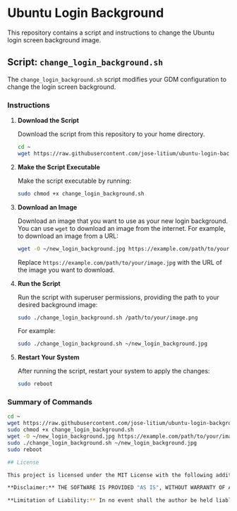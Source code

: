 # Ubuntu Login Background

This repository contains a script and instructions to change the Ubuntu login screen background image.

## Script: `change_login_background.sh`

The `change_login_background.sh` script modifies your GDM configuration to change the login screen background.

### Instructions

1. **Download the Script**

    Download the script from this repository to your home directory.

    ```sh
    cd ~
    wget https://raw.githubusercontent.com/jose-litium/ubuntu-login-background/main/change_login_background.sh
    ```

2. **Make the Script Executable**

    Make the script executable by running:

    ```sh
    sudo chmod +x change_login_background.sh
    ```

3. **Download an Image**

    Download an image that you want to use as your new login background. You can use `wget` to download an image from the internet. For example, to download an image from a URL:

    ```sh
    wget -O ~/new_login_background.jpg https://example.com/path/to/your/image.jpg
    ```

    Replace `https://example.com/path/to/your/image.jpg` with the URL of the image you want to download.

4. **Run the Script**

    Run the script with superuser permissions, providing the path to your desired background image:

    ```sh
    sudo ./change_login_background.sh /path/to/your/image.png
    ```

    For example:

    ```sh
    sudo ./change_login_background.sh ~/new_login_background.jpg
    ```

5. **Restart Your System**

    After running the script, restart your system to apply the changes:

    ```sh
    sudo reboot
    ```

### Summary of Commands

```sh
cd ~
wget https://raw.githubusercontent.com/jose-litium/ubuntu-login-background/main/change_login_background.sh
sudo chmod +x change_login_background.sh
wget -O ~/new_login_background.jpg https://example.com/path/to/your/image.jpg
sudo ./change_login_background.sh ~/new_login_background.jpg
sudo reboot

## License

This project is licensed under the MIT License with the following additional clauses:

**Disclaimer:** THE SOFTWARE IS PROVIDED "AS IS", WITHOUT WARRANTY OF ANY KIND, EXPRESS OR IMPLIED. See the [LICENSE](LICENSE) file for details.

**Limitation of Liability:** In no event shall the author be held liable for any damages arising from the use of this software.

